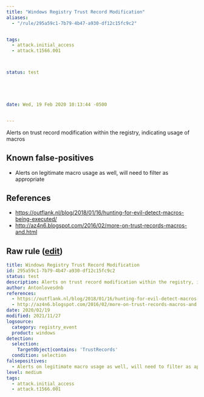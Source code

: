 ```yaml
---
title: "Windows Registry Trust Record Modification"
aliases:
  - "/rule/295a59c1-7b79-4b47-a930-df12c15fc9c2"


tags:
  - attack.initial_access
  - attack.t1566.001



status: test





date: Wed, 19 Feb 2020 10:13:44 -0500


---
```


Alerts on trust record modification within the registry, indicating usage of macros

<!--more-->


## Known false-positives

* Alerts on legitimate macro usage as well, will need to filter as appropriate



## References

* https://outflank.nl/blog/2018/01/16/hunting-for-evil-detect-macros-being-executed/
* http://az4n6.blogspot.com/2016/02/more-on-trust-records-macros-and.html


## Raw rule ([edit](https://github.com/SigmaHQ/sigma/edit/master/rules/windows/registry_event/registry_event_trust_record_modification.yml))
```yaml
title: Windows Registry Trust Record Modification
id: 295a59c1-7b79-4b47-a930-df12c15fc9c2
status: test
description: Alerts on trust record modification within the registry, indicating usage of macros
author: Antonlovesdnb
references:
  - https://outflank.nl/blog/2018/01/16/hunting-for-evil-detect-macros-being-executed/
  - http://az4n6.blogspot.com/2016/02/more-on-trust-records-macros-and.html
date: 2020/02/19
modified: 2021/11/27
logsource:
  category: registry_event
  product: windows
detection:
  selection:
    TargetObject|contains: 'TrustRecords'
  condition: selection
falsepositives:
  - Alerts on legitimate macro usage as well, will need to filter as appropriate
level: medium
tags:
  - attack.initial_access
  - attack.t1566.001

```
